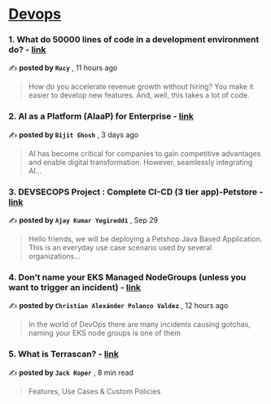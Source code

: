 
<h1><a href=https://medium.com/tag/devops/recommended target="_blank" rel="noopener noreferrer">Devops</a></h1>
<h3>1. What do 50000 lines of code in a development environment do? - <a href=https://medium.com/pipedrive-engineering/what-do-50000-lines-of-code-in-a-development-environment-do-5bb9b6c4fbc9?source=tag_recommended_feed---------0-84----------devops----------88fa51ae_66b3_4dbf_b345_2767acdc2cd8------- target="_blank" rel="noopener noreferrer">link</a></h3>

✍️ **posted by `Rucy`** <date> , 11 hours ago</date>

<blockquote>How do you accelerate revenue growth without hiring? You make it easier to develop new features. And, well, this takes a lot of code.</blockquote>

<h3>2. AI as a Platform (AIaaP) for Enterprise - <a href=https://medium.com/@bijit211987/ai-as-a-platform-aiaap-for-enterprise-ae19227ee3a2?source=tag_recommended_feed---------1-107----------devops----------88fa51ae_66b3_4dbf_b345_2767acdc2cd8------- target="_blank" rel="noopener noreferrer">link</a></h3>

✍️ **posted by `Bijit Ghosh`** <date> , 3 days ago</date>

<blockquote>AI has become critical for companies to gain competitive advantages and enable digital transformation. However, seamlessly integrating AI…</blockquote>

<h3>3. DEVSECOPS Project : Complete CI-CD (3 tier app)-Petstore - <a href=https://medium.com/aws-in-plain-english/devsecops-project-complete-ci-cd-3-tier-app-petstore-c56fa9f32355?source=tag_recommended_feed---------2-85----------devops----------88fa51ae_66b3_4dbf_b345_2767acdc2cd8------- target="_blank" rel="noopener noreferrer">link</a></h3>

✍️ **posted by `Ajay Kumar Yegireddi`** <date> , Sep 29</date>

<blockquote>Hello friends, we will be deploying a Petshop Java Based Application. This is an everyday use case scenario used by several organizations…</blockquote>

<h3>4. Don’t name your EKS Managed NodeGroups (unless you want to trigger an incident) - <a href=https://medium.com/adevinta-tech-blog/dont-name-your-eks-managed-nodegroups-unless-you-want-to-trigger-an-incident-77709c68ab6a?source=tag_recommended_feed---------3-84----------devops----------88fa51ae_66b3_4dbf_b345_2767acdc2cd8------- target="_blank" rel="noopener noreferrer">link</a></h3>

✍️ **posted by `Christian Alexánder Polanco Valdez`** <date> , 12 hours ago</date>

<blockquote>In the world of DevOps there are many incidents causing gotchas, naming your EKS node groups is one of them</blockquote>

<h3>5. What is Terrascan? - <a href=https://medium.com/devops-dev/what-is-terrascan-26d53f2051e6?source=tag_recommended_feed---------4-107----------devops----------88fa51ae_66b3_4dbf_b345_2767acdc2cd8------- target="_blank" rel="noopener noreferrer">link</a></h3>

✍️ **posted by `Jack Roper`** <date> , 8 min read</date>

<blockquote>Features, Use Cases & Custom Policies</blockquote>

